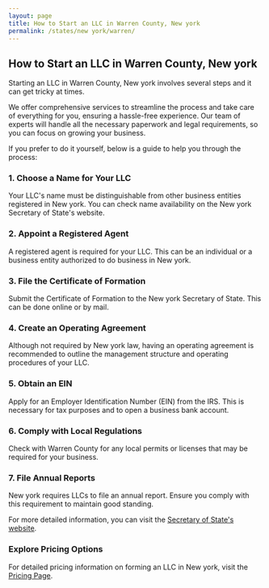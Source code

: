 ```yaml
---
layout: page
title: How to Start an LLC in Warren County, New york
permalink: /states/new york/warren/
---
```


<h2>How to Start an LLC in Warren County, New york</h2>

<p>Starting an LLC in Warren County, New york involves several steps and it can get tricky at times.</p>

<p>We offer comprehensive services to streamline the process and take care of everything for you, ensuring a hassle-free experience. Our team of experts will handle all the necessary paperwork and legal requirements, so you can focus on growing your business.</p>

<p>If you prefer to do it yourself, below is a guide to help you through the process:</p>

<h3>1. Choose a Name for Your LLC</h3>
<p>Your LLC's name must be distinguishable from other business entities registered in New york. You can check name availability on the New york Secretary of State's website.</p>

<h3>2. Appoint a Registered Agent</h3>
<p>A registered agent is required for your LLC. This can be an individual or a business entity authorized to do business in New york.</p>

<h3>3. File the Certificate of Formation</h3>
<p>Submit the Certificate of Formation to the New york Secretary of State. This can be done online or by mail.</p>

<h3>4. Create an Operating Agreement</h3>
<p>Although not required by New york law, having an operating agreement is recommended to outline the management structure and operating procedures of your LLC.</p>

<h3>5. Obtain an EIN</h3>
<p>Apply for an Employer Identification Number (EIN) from the IRS. This is necessary for tax purposes and to open a business bank account.</p>

<h3>6. Comply with Local Regulations</h3>
<p>Check with Warren County for any local permits or licenses that may be required for your business.</p>

<h3>7. File Annual Reports</h3>
<p>New york requires LLCs to file an annual report. Ensure you comply with this requirement to maintain good standing.</p>

<p>For more detailed information, you can visit the <a href="https://www.sos.new york.gov/">Secretary of State's website</a>.</p>

<h3>Explore Pricing Options</h3>
<p>For detailed pricing information on forming an LLC in New york, visit the <a href="{ '/new-pricing/' | relative_url }">Pricing Page</a>.</p>
